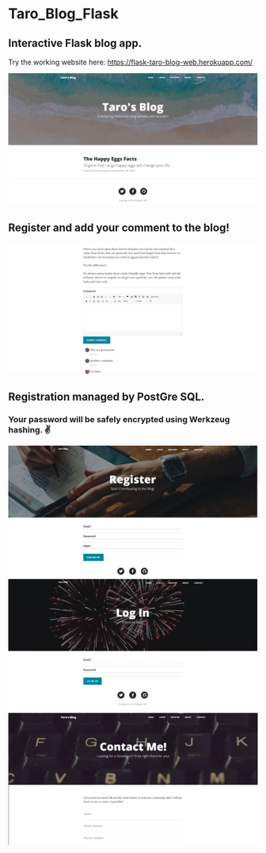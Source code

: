 # Taro_Blog_Flask

## Interactive Flask blog app. 

Try the working website here: https://flask-taro-blog-web.herokuapp.com/

<img src="static/gitimg/home.jpg">


## Register and add your comment to the blog!

<img src="static/gitimg/blog.jpg">

## Registration managed by PostGre SQL.
### Your password will be safely encrypted using Werkzeug hashing. ✌
<img src="static/gitimg/reg.jpg">


<img src="static/gitimg/log.jpg">


<img src="static/gitimg/contact.jpg">

